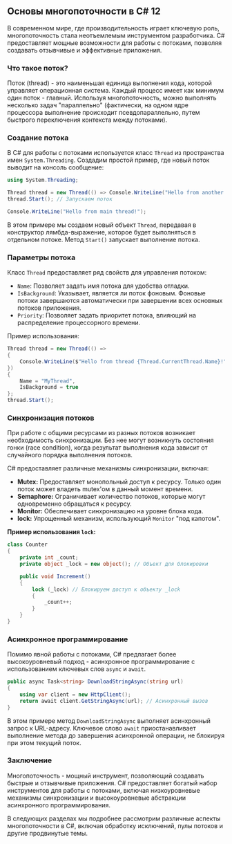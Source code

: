 ## Основы многопоточности в C# 12

В современном мире, где производительность играет ключевую роль, многопоточность стала неотъемлемым инструментом разработчика. C# предоставляет мощные возможности для работы с потоками, позволяя создавать отзывчивые и эффективные приложения.

### Что такое поток?

Поток (thread) - это наименьшая единица выполнения кода, которой управляет операционная система.  Каждый процесс имеет как минимум один поток - главный. Используя многопоточность, можно выполнять несколько задач "параллельно" (фактически, на одном ядре процессора выполнение происходит псевдопараллельно, путем быстрого переключения контекста между потоками). 

### Создание потока

В C# для работы с потоками используется класс `Thread` из пространства имен `System.Threading`. Создадим простой пример, где новый поток выводит на консоль сообщение:

```C#
using System.Threading;

Thread thread = new Thread(() => Console.WriteLine("Hello from another thread!")); // Создаем новый поток
thread.Start(); // Запускаем поток

Console.WriteLine("Hello from main thread!"); 
```

В этом примере мы создаем новый объект `Thread`, передавая в конструктор лямбда-выражение, которое будет выполняться в отдельном потоке. Метод `Start()` запускает выполнение потока.

### Параметры потока

Класс `Thread` предоставляет ряд свойств для управления потоком:

*   `Name`: Позволяет задать имя потока для удобства отладки.
*   `IsBackground`: Указывает, является ли поток фоновым. Фоновые потоки завершаются автоматически при завершении всех основных потоков приложения.
*   `Priority`: Позволяет задать приоритет потока, влияющий на распределение процессорного времени.

Пример использования:

```C#
Thread thread = new Thread(() => 
{
    Console.WriteLine($"Hello from thread {Thread.CurrentThread.Name}!"); 
})
{ 
    Name = "MyThread", 
    IsBackground = true 
};
thread.Start();
```

### Синхронизация потоков

При работе с общими ресурсами из разных потоков возникает необходимость синхронизации. Без нее могут возникнуть состояния гонки (race condition), когда результат выполнения кода зависит от случайного порядка выполнения потоков.

C# предоставляет различные механизмы синхронизации, включая:

*   **Mutex:** Предоставляет монопольный доступ к ресурсу. Только один поток может владеть mutex'ом в данный момент времени.
*   **Semaphore:** Ограничивает количество потоков, которые могут одновременно обращаться к ресурсу.
*   **Monitor:** Обеспечивает синхронизацию на уровне блока кода.
*   **lock:** Упрощенный механизм, использующий `Monitor` "под капотом".

**Пример использования `lock`:**

```C#
class Counter
{
    private int _count;
    private object _lock = new object(); // Объект для блокировки

    public void Increment()
    {
        lock (_lock) // Блокируем доступ к объекту _lock
        {
            _count++;
        }
    }
}
```

### Асинхронное программирование

Помимо явной работы с потоками, C# предлагает более высокоуровневый подход - асинхронное программирование с использованием ключевых слов `async` и `await`. 

```C#
public async Task<string> DownloadStringAsync(string url)
{
    using var client = new HttpClient();
    return await client.GetStringAsync(url); // Асинхронный вызов
}
```

В этом примере метод `DownloadStringAsync` выполняет асинхронный запрос к URL-адресу. Ключевое слово `await` приостанавливает выполнение метода до завершения асинхронной операции, не блокируя при этом текущий поток.

### Заключение

Многопоточность - мощный инструмент, позволяющий создавать быстрые и отзывчивые приложения. C# предоставляет богатый набор инструментов для работы с потоками, включая низкоуровневые механизмы синхронизации и высокоуровневые абстракции асинхронного программирования. 

В следующих разделах мы подробнее рассмотрим различные аспекты многопоточности в C#, включая обработку исключений, пулы потоков и другие продвинутые темы.
